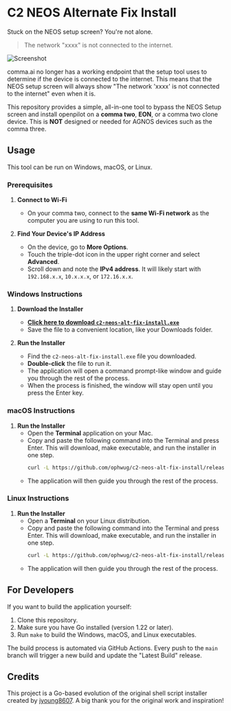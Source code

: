 # C2 NEOS Alternate Fix Install

Stuck on the NEOS setup screen? You're not alone.

> The network "xxxx" is not connected to the internet.

![Screenshot](neos-installer-stuck.jpg)

comma.ai no longer has a working endpoint that the setup tool uses to determine if the device is connected to the internet. This means that the NEOS setup screen will always show "The network 'xxxx' is not connected to the internet" even when it is.

This repository provides a simple, all-in-one tool to bypass the NEOS Setup screen and install openpilot on a **comma two**, **EON**, or a comma two clone device. This is **NOT** designed or needed for AGNOS devices such as the comma three.

## Usage

This tool can be run on Windows, macOS, or Linux.

### Prerequisites

1.  **Connect to Wi-Fi**
    *   On your comma two, connect to the **same Wi-Fi network** as the computer you are using to run this tool.

2.  **Find Your Device's IP Address**
    *   On the device, go to **More Options**.
    *   Touch the triple-dot icon in the upper right corner and select **Advanced**.
    *   Scroll down and note the **IPv4 address**. It will likely start with `192.168.x.x`, `10.x.x.x`, or `172.16.x.x`.

### Windows Instructions

1.  **Download the Installer**
    *   [**Click here to download `c2-neos-alt-fix-install.exe`**](https://github.com/ophwug/c2-neos-alt-fix-install/releases/latest/download/c2-neos-alt-fix-install.exe)
    *   Save the file to a convenient location, like your Downloads folder.

2.  **Run the Installer**
    *   Find the `c2-neos-alt-fix-install.exe` file you downloaded.
    *   **Double-click** the file to run it.
    *   The application will open a command prompt-like window and guide you through the rest of the process.
    *   When the process is finished, the window will stay open until you press the Enter key.

### macOS Instructions

1.  **Run the Installer**
    *   Open the **Terminal** application on your Mac.
    *   Copy and paste the following command into the Terminal and press Enter. This will download, make executable, and run the installer in one step.
        ```bash
        curl -L https://github.com/ophwug/c2-neos-alt-fix-install/releases/latest/download/c2-neos-alt-fix-install-darwin -o c2-neos-alt-fix-install-darwin && chmod +x c2-neos-alt-fix-install-darwin && ./c2-neos-alt-fix-install-darwin
        ```
    *   The application will then guide you through the rest of the process.

### Linux Instructions

1.  **Run the Installer**
    *   Open a **Terminal** on your Linux distribution.
    *   Copy and paste the following command into the Terminal and press Enter. This will download, make executable, and run the installer in one step.
        ```bash
        curl -L https://github.com/ophwug/c2-neos-alt-fix-install/releases/latest/download/c2-neos-alt-fix-install-linux -o c2-neos-alt-fix-install-linux && chmod +x c2-neos-alt-fix-install-linux && ./c2-neos-alt-fix-install-linux
        ```
    *   The application will then guide you through the rest of the process.

## For Developers

If you want to build the application yourself:

1.  Clone this repository.
2.  Make sure you have Go installed (version 1.22 or later).
3.  Run `make` to build the Windows, macOS, and Linux executables.

The build process is automated via GitHub Actions. Every push to the `main` branch will trigger a new build and update the "Latest Build" release.

## Credits

This project is a Go-based evolution of the original shell script installer created by [jyoung8607](https://github.com/jyoung8607/neos-manual-install). A big thank you for the original work and inspiration!
